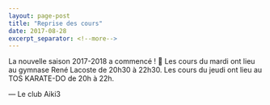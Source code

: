```yaml
---
layout: page-post
title: "Reprise des cours"
date: 2017-08-28
excerpt_separator: <!--more-->
---
```


La nouvelle saison 2017-2018 a commencé ! :tada:
Les cours du mardi ont lieu au gymnase René Lacoste de 20h30 à 22h30.
Les cours du jeudi ont lieu au TOS KARATE-DO de 20h à 22h.
<!--more-->

&mdash; Le club Aiki3
